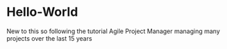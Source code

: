 # Hello-World
New to this so following the tutorial
Agile Project Manager managing many projects over the last 15 years
